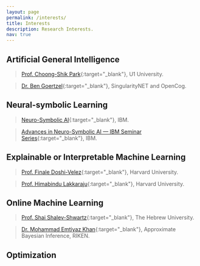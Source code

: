 ```yaml
---
layout: page
permalink: /interests/
title: Interests
description: Research Interests.
nav: true
---
```


## Artificial General Intelligence
  > [Prof. Choong-Shik Park](https://www.researchgate.net/profile/Choong-Shik-Park){:target="_blank"}, U1 University.
  
  > [Dr. Ben Goertzel](http://goertzel.org){:target="_blank"}, SingularityNET and OpenCog.



## Neural-symbolic Learning
  > [Neuro-Symbolic AI](https://researcher.watson.ibm.com/researcher/view_group.php?id=10518){:target="_blank"}, IBM.

  > [Advances in Neuro-Symbolic AI — IBM Seminar Series](https://researcher.watson.ibm.com/researcher/view_group.php?id=10510){:target="_blank"}, IBM.



## Explainable or Interpretable Machine Learning
  > [Prof. Finale Doshi-Velez](https://dtak.github.io){:target="_blank"}, Harvard University.
  
  > [Prof. Himabindu Lakkaraju](https://himalakkaraju.github.io){:target="_blank"}, Harvard University.



## Online Machine Learning
  > [Prof. Shai Shalev-Shwartz](https://www.cs.huji.ac.il/~shais/){:target="_blank"}, The Hebrew University.

  > [Dr. Mohammad Emtiyaz Khan](https://emtiyaz.github.io/){:target="_blank"}, Approximate Bayesian Inference, RIKEN.

## Optimization


